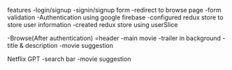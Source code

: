 features
-login/signup
  -signin/signup form
  -redirect to browse page
  -form validation
  -Authentication using google firebase
  -configured redux store to store user information
  -created redux store using userSlice

-Browse(After authentication)
  =header
  -main movie
     -trailer in background
     -title & description
     -movie suggestion

Netflix GPT
  -search bar
  -movie suggestion
  